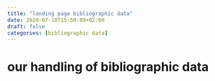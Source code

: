 ```yaml
---
title: "landing page bibliographic data"
date: 2020-07-18T15:50:09+02:00
draft: false
categories: [bibliographic data]
---
```


# our handling of bibliographic data

